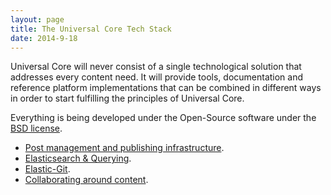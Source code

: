 ```yaml
---
layout: page
title: The Universal Core Tech Stack
date: 2014-9-18
---
```


Universal Core will never consist of a single technological solution that
addresses every content need. It will provide tools, documentation and
reference platform implementations that can be combined in different ways
in order to start fulfilling the principles of Universal Core.

Everything is being developed under the Open-Source software under the
[BSD license](https://github.com/praekelt/unicore/blob/develop/LICENSE).

- [Post management and publishing infrastructure]({{site.baseurl}}/stack/publishing-infrastructure.html).
- [Elasticsearch & Querying]({{site.baseurl}}/stack/elasticsearch-querying.html).
- [Elastic-Git]({{site.baseurl}}/stack/elastic-git.html).
- [Collaborating around content]({{site.baseurl}}/stack/collaborating-around-content.html).
